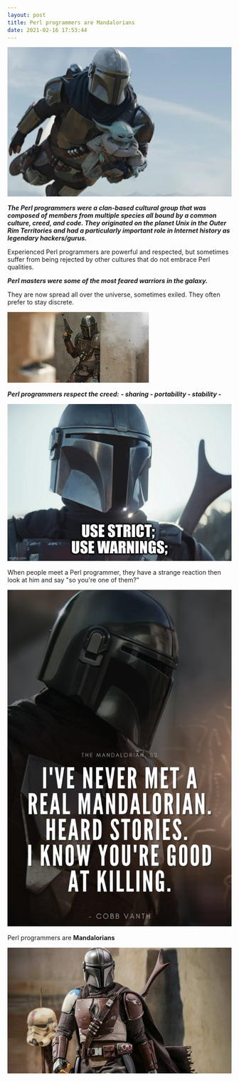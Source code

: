 ```yaml
---
layout: post
title: Perl programmers are Mandalorians
date: 2021-02-16 17:53:44
---
```

![Mando and baby Yoda](/assets/images/29ivqa7a5jg5o7uqz47n.jpeg)

***The Perl programmers were a clan-based cultural group that was composed of members from multiple species all bound by a common culture, creed, and code. They originated on the planet Unix in the Outer Rim Territories and had a particularly important role in Internet history as legendary hackers/gurus.***

Experienced Perl programmers are powerful and respected, but sometimes suffer from being rejected by other cultures that do not embrace Perl qualities.

***Perl masters were some of the most feared warriors in the galaxy.***

They are now spread all over the universe, sometimes exiled. They often prefer to stay discrete.

![Hide](/assets/images/imley79qf9cfjdw9lpv2.jpeg)

***Perl programmers respect the creed:***
***- sharing - portability - stability -***

![Creed](/assets/images/ac501qni64swgoukw64a.jpeg)

When people meet a Perl programmer, they have a strange reaction then look at him and say "so you're one of them?"

![Never met real Mandalorian](/assets/images/i3a2x62x9kibgj7m41qy.png)

Perl programmers are **Mandalorians**

![Perl users are Mandalorians](/assets/images/f2t0zisq4rqvobxq7evi.jpeg)


